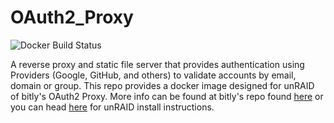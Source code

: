 OAuth2_Proxy
=================

![Docker Build Status](https://img.shields.io/docker/build/cheesemarathon/oauth2-proxy.svg)

A reverse proxy and static file server that provides authentication using Providers (Google, GitHub, and others)
to validate accounts by email, domain or group. This repo provides a docker image designed for unRAID of bitly's OAuth2 Proxy. More info can be found at bitly's repo found [here](https://github.com/bitly/oauth2_proxy) or you can head [here](https://squishedmooo.com/how-to-setup-oauth2-proxy-on-unraid/) for unRAID install instructions.